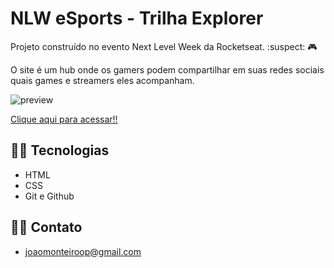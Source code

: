 # NLW eSports - Trilha Explorer

Projeto construído no evento Next Level Week da Rocketseat. :suspect: :video_game:

O site é um hub onde os gamers podem compartilhar em suas redes sociais quais games e streamers eles acompanham. 

![preview](https://user-images.githubusercontent.com/70484799/190913931-2b11c6ab-9dd7-42ac-b581-9289a95111dd.jpeg)

[Clique aqui para acessar!!](https://joaomonteirosn.github.io/nlw-esports-explorer/)

## 🐱‍💻 Tecnologias

- HTML
- CSS
- Git e Github

## 🐱‍👓 Contato

- joaomonteiroop@gmail.com
